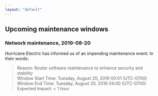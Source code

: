 ```yaml
---
layout: "default"
---
```


## Upcoming maintenance windows

### Network maintenance, 2019-08-20

Hurricane Electric has informed us of an impending maintenance event. In their words:

> Reason: Router software maintenance to enhance security and stability <br />
> Window Start Time: Tuesday, August 20, 2019 00:01 (UTC-0700) <br />
> Window End Time: Tuesday, August 20, 2019 04:00 (UTC-0700) <br />
> Expected Impact: < 1 hour <br />
